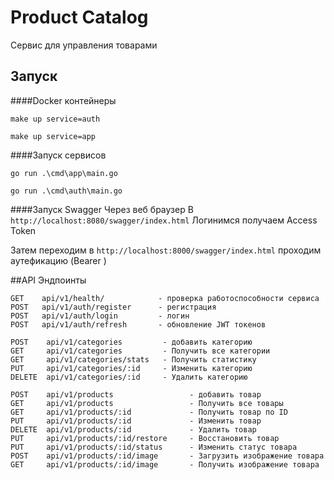# Product Catalog
Сервис для управления товарами

## Запуск

####Docker контейнеры
```
make up service=auth

make up service=app

```

####Запуск сервисов
```
go run .\cmd\app\main.go

go run .\cmd\auth\main.go
```

####Запуск Swagger
Через веб браузер
В 
```http://localhost:8080/swagger/index.html```
Логинимся получаем Access Token

Затем переходим в
```http://localhost:8000/swagger/index.html```
проходим аутефикацию (Bearer <Token>)


##API Эндпоинты

```http
GET    api/v1/health/            - проверка работоспособности сервиса
POST   api/v1/auth/register      - регистрация
POST   api/v1/auth/login         - логин
POST   api/v1/auth/refresh       - обновление JWT токенов

POST    api/v1/categories         - добавить категорию 
GET     api/v1/categories         - Получить все категории
GET     api/v1/categories/stats   - Получить статистику
PUT     api/v1/categories/:id     - Изменить категорию
DELETE  api/v1/categories/:id     - Удалить категорию

POST    api/v1/products                 - добавить товар
GET     api/v1/products                 - Получить все товары
GET     api/v1/products/:id             - Получить товар по ID
PUT     api/v1/products/:id             - Изменить товар
DELETE  api/v1/products/:id             - Удалить товар
PUT     api/v1/products/:id/restore     - Восстановить товар
PUT     api/v1/products/:id/status      - Изменить статус товара
POST    api/v1/products/:id/image       - Загрузить изображение товара
GET     api/v1/products/:id/image       - Получить изображение товара

```
